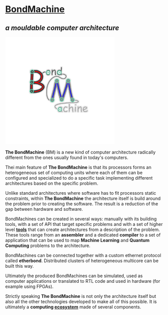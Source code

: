 # [BondMachine](https://www.bondmachine.it)

## ***a mouldable computer architecture***

![BondMachine Logo](logob.png)

**The BondMachine** (BM) is a new kind of computer architecture radically different from the ones usually found in today's computers.  

Thei main feature of **The BondMachine** is that its processors forms an heterogeneous set of computing units where each of them can be configured and specialized to do a specific task implementing different architectures based on the specific problem.

Unlike standard architectures where software has to fit processors static constraints, within **The BondMachine** the architecture itself is build around the problem prior to creating the software. The result is a reduction of the gap between hardware and software. 

BondMachines can be created in several ways: manually with its building tools, with a set of API that target specific problems and with a set of higher level [**tools**](https://www.bondmachine.it/intro/tools) that can create architectures from a description of the problem. These tools range from an **assembler** and a dedicated **compiler** to a set of application that can be used to map **Machine Learning** and **Quantum Computing** problems to the architecture.

BondMachines can be connected together with a custom ethernet protocol called **etherbond**. Distributed clusters of heterogeneous multicore can be built this way.

Ultimately the produced BondMachines can be simulated, used as computer applications or translated to RTL code and used in hardware (for example using FPGAs).

Strictly speaking **The BondMachine** is not only the architecture itself but also all the other technologies developed to make all of this possible. It is ultimately a **computing [ecosystem](https://www.bondmachine.it/intro/ecosystem)** made of several components.

